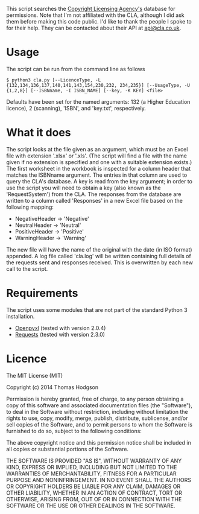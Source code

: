 This script searches the [Copyright Licensing Agency's](http://www.cla.co.uk) database for permissions. Note that I'm not affiliated with the CLA, although I did ask them before making this code public. I'd like to thank the people I spoke to for their help. They can be contacted about their API at <api@cla.co.uk>.

# Usage

The script can be run from the command line as follows

```
$ python3 cla.py [--LicenceType, -L {132,134,136,137,140,141,143,154,230,232, 234,235}] [--UsageType, -U {1,2,8}] [--ISBNname, -I ISBN_NAME] [--key, -K KEY] <file>
```

Defaults have been set for the named arguments: 132 (a Higher Education licence), 2 (scanning), 'ISBN', and 'key.txt', respectively.

# What it does

The script looks at the file given as an argument, which must be an Excel file with extension '.xlsx' or '.xls'. (The script will find a file with the name given if no extension is specified and one with a suitable extension exists.) The first worksheet in the workbook is inspected for a column header that matches the ISBNname argument. The entries in that column are used to query the CLA's database. A key is read from the key argument; in order to use the script you will need to obtain a key (also known as the 'RequestSystem') from the CLA. The responses from the database are written to a column called 'Responses' in a new Excel file based on the following mapping:

* NegativeHeader -> 'Negative'
* NeutralHeader -> 'Neutral'
* PositiveHeader -> 'Positive'
* WarningHeader -> 'Warning'

The new file will have the name of the original with the date (in ISO format) appended. A log file called 'cla.log' will be written containing full details of the requests sent and responses received. This is overwritten by each new call to the script.

# Requirements

The script uses some modules that are not part of the standard Python 3 installation.

* [Openpyxl](https://pythonhosted.org/openpyxl/) (tested with version 2.0.4)
* [Requests](http://docs.python-requests.org/en/latest/) (tested with version 2.3.0)

# Licence

The MIT License (MIT)

Copyright (c) 2014 Thomas Hodgson

Permission is hereby granted, free of charge, to any person obtaining a copy
of this software and associated documentation files (the "Software"), to deal
in the Software without restriction, including without limitation the rights
to use, copy, modify, merge, publish, distribute, sublicense, and/or sell
copies of the Software, and to permit persons to whom the Software is
furnished to do so, subject to the following conditions:

The above copyright notice and this permission notice shall be included in
all copies or substantial portions of the Software.

THE SOFTWARE IS PROVIDED "AS IS", WITHOUT WARRANTY OF ANY KIND, EXPRESS OR
IMPLIED, INCLUDING BUT NOT LIMITED TO THE WARRANTIES OF MERCHANTABILITY,
FITNESS FOR A PARTICULAR PURPOSE AND NONINFRINGEMENT. IN NO EVENT SHALL THE
AUTHORS OR COPYRIGHT HOLDERS BE LIABLE FOR ANY CLAIM, DAMAGES OR OTHER
LIABILITY, WHETHER IN AN ACTION OF CONTRACT, TORT OR OTHERWISE, ARISING FROM,
OUT OF OR IN CONNECTION WITH THE SOFTWARE OR THE USE OR OTHER DEALINGS IN
THE SOFTWARE.
